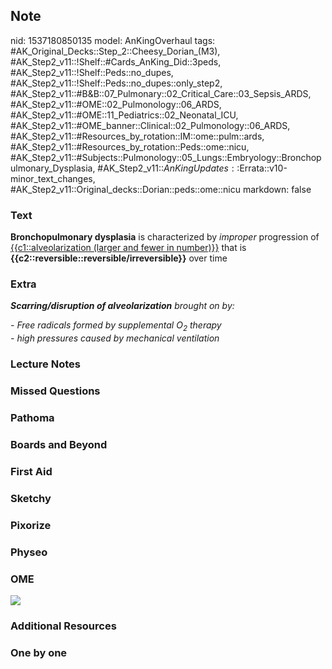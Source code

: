 ## Note
nid: 1537180850135
model: AnKingOverhaul
tags: #AK_Original_Decks::Step_2::Cheesy_Dorian_(M3), #AK_Step2_v11::!Shelf::#Cards_AnKing_Did::3peds, #AK_Step2_v11::!Shelf::Peds::no_dupes, #AK_Step2_v11::!Shelf::Peds::no_dupes::only_step2, #AK_Step2_v11::#B&B::07_Pulmonary::02_Critical_Care::03_Sepsis_ARDS, #AK_Step2_v11::#OME::02_Pulmonology::06_ARDS, #AK_Step2_v11::#OME::11_Pediatrics::02_Neonatal_ICU, #AK_Step2_v11::#OME_banner::Clinical::02_Pulmonology::06_ARDS, #AK_Step2_v11::#Resources_by_rotation::IM::ome::pulm::ards, #AK_Step2_v11::#Resources_by_rotation::Peds::ome::nicu, #AK_Step2_v11::#Subjects::Pulmonology::05_Lungs::Embryology::Bronchopulmonary_Dysplasia, #AK_Step2_v11::$AnKingUpdates::$Errata::v10-minor_text_changes, #AK_Step2_v11::Original_decks::Dorian::peds::ome::nicu
markdown: false

### Text
<b>Bronchopulmonary dysplasia</b> is characterized by
<i>improper</i> progression of <u>{{c1::alveolarization (larger and
fewer in number)}}</u> that is
<b>{{c2::reversible::reversible/irreversible}}</b> over time

### Extra
<i><b>Scarring/</b><b>disruption of alveolarization</b> brought on
by:</i>
<div>
  <i>- Free radicals formed by supplemental O<sub>2</sub>
  therapy</i>
</div>
<div>
  <i>- high pressures caused by mechanical ventilation</i>
</div>

### Lecture Notes


### Missed Questions


### Pathoma


### Boards and Beyond


### First Aid


### Sketchy


### Pixorize


### Physeo


### OME
<div class="ome-widget">
  <a href=
  "https://onlinemeded.org/spa/pulmonology/ards/acquire?ref=anki"><img src="_OME_AnkiFlashcards_Lesson_1.png"></a>
</div>

### Additional Resources


### One by one

